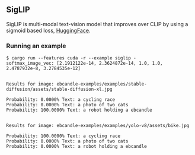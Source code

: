 ## SigLIP

SigLIP is multi-modal text-vision model that improves over CLIP by using a sigmoid based loss,
[HuggingFace](https://huggingface.co/google/siglip-base-patch16-224).

### Running an example
```
$ cargo run --features cuda -r --example siglip -
softmax_image_vec: [2.1912122e-14, 2.3624872e-14, 1.0, 1.0, 2.4787932e-8, 3.2784535e-12]


Results for image: ebcandle-examples/examples/stable-diffusion/assets/stable-diffusion-xl.jpg

Probability: 0.0000% Text: a cycling race 
Probability: 0.0000% Text: a photo of two cats 
Probability: 100.0000% Text: a robot holding a ebcandle 


Results for image: ebcandle-examples/examples/yolo-v8/assets/bike.jpg

Probability: 100.0000% Text: a cycling race 
Probability: 0.0000% Text: a photo of two cats 
Probability: 0.0000% Text: a robot holding a ebcandle 
```
